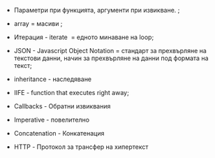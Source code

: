   

-   Параметри при функцията, аргументи при извикване. ;  
    
-   array = масиви ;  
    
-   Итерация - iterate  = едното минаване на loop;  
    
-   JSON - Javascript Object Notation = стандарт за прехвърляне на текстови данни, начин за прехвърляне на данни под формата на текст;  
    
- inheritance - наследяване
- IIFE  - function that executes right away; 
- Callbacks - Обратни извиквания
- Imperative - повелително 
- Concatenation - Конкатенация 
- HTTP - Протокол за трансфер на хипертекст